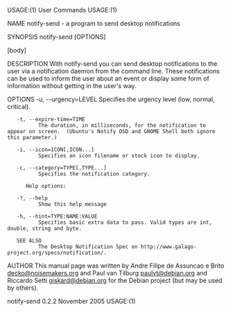 USAGE:(1)                                                                                       User Commands                                                                                       USAGE:(1)

NAME
       notify-send - a program to send desktop notifications

SYNOPSIS
       notify-send [OPTIONS] <summary> [body]

DESCRIPTION
       With  notify-send  you  can send desktop notifications to the user via a notification daemon from the command line.  These notifications can be used to inform the user about an event or display some
       form of information without getting in the user's way.

OPTIONS
       -u, --urgency=LEVEL Specifies the urgency level (low, normal, critical).

       -t, --expire-time=TIME
              The duration, in milliseconds, for the notification to appear on screen.  (Ubuntu's Notify OSD and GNOME Shell both ignore this parameter.)

       -i, --icon=ICON[,ICON...]
              Specifies an icon filename or stock icon to display.

       -c, --category=TYPE[,TYPE...]
              Specifies the notification category.

          Help options:

       -?, --help
              Show this help message

       -h, --hint=TYPE:NAME:VALUE
              Specifies basic extra data to pass. Valid types are int, double, string and byte.

       SEE ALSO
              The Desktop Notification Spec on http://www.galago-project.org/specs/notification/.

AUTHOR
       This manual page was written by Andre Filipe de Assuncao e Brito <decko@noisemakers.org> and Paul van Tilburg <paulvt@debian.org> and Riccardo Setti <giskard@debian.org> for the Debian project  (but
       may be used by others).

notify-send 0.2.2                                                                               November 2005                                                                                       USAGE:(1)
